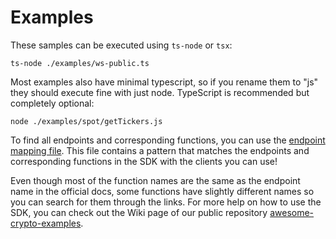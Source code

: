 # Examples

These samples can be executed using `ts-node` or `tsx`:

```
ts-node ./examples/ws-public.ts
```

Most examples also have minimal typescript, so if you rename them to "js" they should execute fine with just node. TypeScript is recommended but completely optional:

```
node ./examples/spot/getTickers.js
```

To find all endpoints and corresponding functions, you can use the [endpoint mapping file](../docs/endpointFunctionList.md). This file contains a pattern that matches the endpoints and corresponding functions in the SDK with the clients you can use!

Even though most of the function names are the same as the endpoint name in the official docs, some functions have slightly different names so you can search for them through the links. For more help on how to use the SDK, you can check out the Wiki page of our public repository [awesome-crypto-examples](https://github.com/tiagosiebler/awesome-crypto-examples/wiki/How-to-find-SDK-functions-that-match-API-docs-endpoint).
